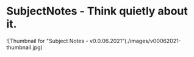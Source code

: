 # SubjectNotes - Think quietly about it.

![Thumbnail for "Subject Notes - v0.0.06.2021"(./images/v00062021-thumbnail.jpg)
